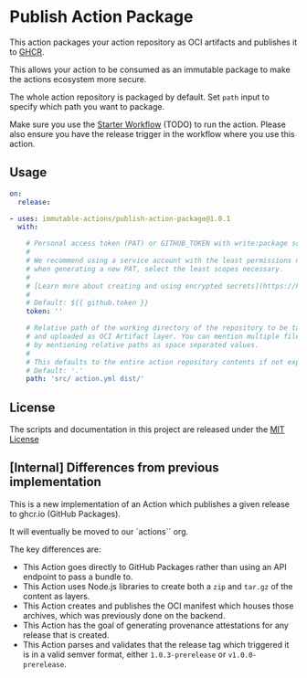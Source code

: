 # Publish Action Package

This action packages your action repository as OCI artifacts and publishes it to [GHCR](ghcr.io).

This allows your action to be consumed as an immutable package to make the actions ecosystem more secure.

The whole action repository is packaged by default. Set `path` input to specify which path you want to package.

Make sure you use the [Starter Workflow](https://github.com/actions-on-packages/.github) (TODO) to run the action.
Please also ensure you have the release trigger in the workflow where you use this action.

## Usage

<!-- start usage -->
```yaml
on:
  release:

- uses: immutable-actions/publish-action-package@1.0.1
  with:

    # Personal access token (PAT) or GITHUB_TOKEN with write:package scope used to upload the package to GHCR. The GITHUB_TOKEN is taken by default.
    #
    # We recommend using a service account with the least permissions necessary. Also
    # when generating a new PAT, select the least scopes necessary.
    #
    # [Learn more about creating and using encrypted secrets](https://help.github.com/en/actions/automating-your-workflow-with-github-actions/creating-and-using-encrypted-secrets)
    #
    # Default: ${{ github.token }}
    token: ''

    # Relative path of the working directory of the repository to be tar archived
    # and uploaded as OCI Artifact layer. You can mention multiple files/folders
    # by mentioning relative paths as space separated values.
    #
    # This defaults to the entire action repository contents if not explicitly defined.
    # Default: '.'
    path: 'src/ action.yml dist/'


```
<!-- end usage -->

## License

The scripts and documentation in this project are released under the [MIT License](LICENSE)

## [Internal] Differences from previous implementation

This is a new implementation of an Action which publishes a given release to ghcr.io (GitHub Packages).

It will eventually be moved to our `actions`` org.

The key differences are:

- This Action goes directly to GitHub Packages rather than using an API endpoint to pass a bundle to.
- This Action uses Node.js libraries to create both a `zip` and `tar.gz` of the content as layers.
- This Action creates and publishes the OCI manifest which houses those archives, which was previously done on the backend.
- This Action has the goal of generating provenance attestations for any release that is created.
- This Action parses and validates that the release tag which triggered it is in a valid semver format, either `1.0.3-prerelease` or `v1.0.0-prerelease`.
